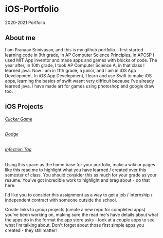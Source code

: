 # iOS-Portfolio
2020-2021 Portfolio

## About me
I am Pranaav Srinivasan, and this is my github portfolio. I first started learning code in 9th grade, in AP Computer Science Principles, in APCSP I used MIT App inventor and made apps and games with blocks of code. The year after, In 10th grade, I took AP Computer Science A, in that class I learned java. Now I am in 11th grade, a junior, and I am in iOS App Development. In iOS App Development, I learn and use Swift to make iOS apps, learning the basics of swift wasnt very difficult because I've already learned java. I have made art for games using photoshop and google draw too.

## iOS Projects
###### [Clicker Game](https://github.com/sarthyparty/clicker_game)

###### [Dodge](https://github.com/sarthyparty/dodge)

###### [Infection Tag](https://github.com/sarthyparty/Infection-Tag)



Using this space as the home base for your portfolio, make a wiki or pages like this read me to highlight what you have learned / created over this semester of class. You should consider this as much for your grade as your resume. You've got incredible work to highlight and brag about - do that here. 

I'd like you to consider this assignment as a way to get a job / internship / independent contract with someone outside the school.

Create links to group projects (create a new repo for completed apps) you've been working on, making sure the read me's have details about what the apps do in the format the app store asks - look at a couple apps to see what I'm talking about. Don't forget about those first simple apps you created - they still matter!

